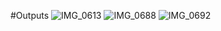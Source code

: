 #Outputs
![IMG_0613](https://github.com/user-attachments/assets/70b1a316-3a5c-4dee-b2ce-1f10da120ed3)
![IMG_0688](https://github.com/user-attachments/assets/59070005-faa5-4c50-b7f4-e99791b6a985)
![IMG_0692 ](https://github.com/user-attachments/assets/904fdb66-4459-45ed-bd20-2ce930a1ff70)
